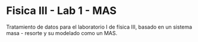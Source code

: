 # Fisica III - Lab 1 - MAS
Tratamiento de datos para el laboratorio I de física III, basado en un sistema masa - resorte y su modelado como un MAS.
